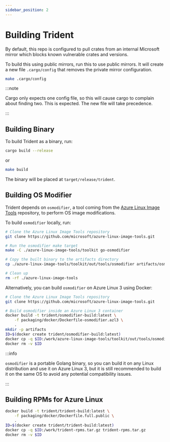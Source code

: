 ```yaml
---
sidebar_position: 2
---
```


# Building Trident

By default, this repo is configured to pull crates from an internal Microsoft
mirror which blocks known vulnerable crates and versions.

To build this using public mirrors, run
this to use public mirrors. It will create a new file `.cargo/config` that
removes the private mirror configuration.

```bash
make .cargo/config
```

:::note

Cargo only expects one config file, so this will cause cargo to complain about
finding two. This is expected. The new file will take precedence.

:::

## Building Binary

To build Trident as a binary, run:

```bash
cargo build --release
```

or

```bash
make build
```

The binary will be placed at `target/release/trident`.

## Building OS Modifier

Trident depends on `osmodifier`, a tool coming from the
[Azure Linux Image Tools](https://github.com/microsoft/azure-linux-image-tools)
repository, to perform OS image modifications.

To build `osmodifier` locally, run:

```bash
# Clone the Azure Linux Image Tools repository 
git clone https://github.com/microsoft/azure-linux-image-tools.git

# Run the osmodifier make target
make -C ./azure-linux-image-tools/toolkit go-osmodifier

# Copy the built binary to the artifacts directory
cp ./azure-linux-image-tools/toolkit/out/tools/osmodifier artifacts/osmodifier

# Clean up
rm -rf ./azure-linux-image-tools
```

Alternatively, you can build `osmodifier` on Azure Linux 3 using Docker:

```bash
# Clone the Azure Linux Image Tools repository 
git clone https://github.com/microsoft/azure-linux-image-tools.git

# Build osmodifier inside an Azure Linux 3 container
docker build -t trident/osmodifier-build:latest \
    -f packaging/docker/Dockerfile-osmodifier.azl3 \
    .
mkdir -p artifacts
ID=$(docker create trident/osmodifier-build:latest)
docker cp -q $ID:/work/azure-linux-image-tools/toolkit/out/tools/osmodifier artifacts/osmodifier
docker rm -v $ID
```

:::info

`osmodifier` is a portable Golang binary, so you can build it on any Linux
distribution and use it on Azure Linux 3, but it is still recommended to build it
on the same OS to avoid any potential compatibility issues.

:::

## Building RPMs for Azure Linux

```bash
docker build -t trident/trident-build:latest \
    -f packaging/docker/Dockerfile.full.public \
    .
ID=$(docker create trident/trident-build:latest)
docker cp -q $ID:/work/trident-rpms.tar.gz trident-rpms.tar.gz
docker rm -v $ID
```

